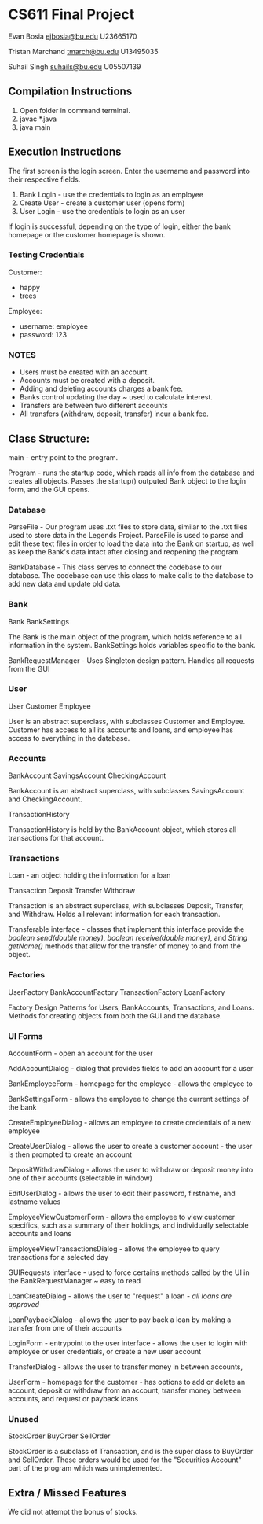 # CS611 Final Project

Evan Bosia
ejbosia@bu.edu
U23665170

Tristan Marchand
tmarch@bu.edu
U13495035

Suhail Singh
suhails@bu.edu
U05507139

## Compilation Instructions
1. Open folder in command terminal.
2. javac \*.java
3. java main


## Execution Instructions
The first screen is the login screen. Enter the username and password into their respective fields.

1. Bank Login - use the credentials to login as an employee
2. Create User - create a customer user (opens form)
3. User Login - use the credentials to login as an user

If login is successful, depending on the type of login, either the bank homepage or the customer homepage is shown.

### Testing Credentials

Customer:
 - happy
 - trees

Employee:
 - username: employee
 - password: 123


### NOTES
 - Users must be created with an account.
 - Accounts must be created with a deposit.
 - Adding and deleting accounts charges a bank fee.
 - Banks control updating the day ~ used to calculate interest.
 - Transfers are between two different accounts
 - All transfers (withdraw, deposit, transfer) incur a bank fee. 


## Class Structure:

main - entry point to the program.

Program - runs the startup code, which reads all info from the database and creates all objects. Passes the startup() outputed Bank object to the 
login form, and the GUI opens.

### Database

ParseFile - Our program uses .txt files to store data, similar to the .txt files used to store data in the Legends Project. ParseFile is used to parse and edit these text files in order to load the data into the Bank on startup, as well as keep the Bank's data intact after closing and reopening the program. 

BankDatabase - This class serves to connect the codebase to our database. The codebase can use this class to make calls to the database to add new data and update old data.

### Bank

Bank
BankSettings

The Bank is the main object of the program, which holds reference to all information in the system. BankSettings holds variables specific to the bank.

BankRequestManager - Uses Singleton design pattern. Handles all requests from the GUI

### User

User
Customer
Employee

User is an abstract superclass, with subclasses Customer and Employee. Customer has access to all its accounts and loans, and employee has access
to everything in the database.

### Accounts

BankAccount
SavingsAccount 
CheckingAccount 

BankAccount is an abstract superclass, with subclasses SavingsAccount and CheckingAccount. 

TransactionHistory

TransactionHistory is held by the BankAccount object, which stores all transactions for that account.

### Transactions

Loan - an object holding the information for a loan

Transaction
Deposit
Transfer
Withdraw 

Transaction is an abstract superclass, with subclasses Deposit, Transfer, and Withdraw. Holds all relevant information for each transaction.

Transferable interface - classes that implement this interface provide the *boolean send(double money)*, *boolean receive(double money)*, and *String getName()* methods that allow for the transfer of money to and from the object.

### Factories

UserFactory
BankAccountFactory
TransactionFactory
LoanFactory

Factory Design Patterns for Users, BankAccounts, Transactions, and Loans. Methods for creating objects from both the GUI and the database. 

### UI Forms
AccountForm - open an account for the user

AddAccountDialog - dialog that provides fields to add an account for a user

BankEmployeeForm - homepage for the employee - allows the employee to 

BankSettingsForm - allows the employee to change the current settings of the bank

CreateEmployeeDialog - allows an employee to create credentials of a new employee

CreateUserDialog - allows the user to create a customer account - the user is then prompted to create an account

DepositWithdrawDialog - allows the user to withdraw or deposit money into one of their accounts (selectable in window)

EditUserDialog - allows the user to edit their password, firstname, and lastname values

EmployeeViewCustomerForm - allows the employee to view customer specifics, such as a summary of their holdings, and individually selectable accounts and loans

EmployeeViewTransactionsDialog - allows the employee to query transactions for a selected day

GUIRequests interface - used to force certains methods called by the UI in the BankRequestManager ~ easy to read

LoanCreateDialog - allows the user to "request" a loan - *all loans are approved*

LoanPaybackDialog - allows the user to pay back a loan by making a transfer from one of their accounts

LoginForm - entrypoint to the user interface - allows the user to login with employee or user credentials, or create a new user account

TransferDialog - allows the user to transfer money in between accounts, 

UserForm - homepage for the customer - has options to add or delete an account, deposit or withdraw from an account, transfer money between accounts, and request or payback loans

### Unused

StockOrder
BuyOrder
SellOrder

StockOrder is a subclass of Transaction, and is the super class to BuyOrder and SellOrder. These orders would be used for the "Securities Account" part of the program which was unimplemented.

## Extra / Missed Features
We did not attempt the bonus of stocks.
